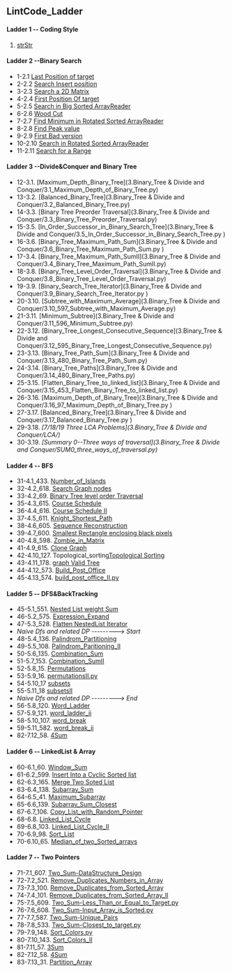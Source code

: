 ## LintCode_Ladder

#### Ladder 1 -- Coding Style

1. [strStr](Binary_Search/1.1_strStr.py)

#### Ladder 2 --Binary Search

* 1-2.1 [Last Position of target](2.Binary_Search/2.1_Last_Position_of_Target.py)
* 2-2.2 [Search Insert position](2.Binary_Search/2.2_Search_Insert_position.py)
* 3-2.3 [Search a 2D Matrix](2.Binary_Search/2.3_Search_a2D_Matrix.py)
* 4-2.4 [First Position Of target](2.Binary_Search/2.4_First_Position_of_Target.py)
* 5-2.5 [Search in Big Sorted ArrayReader](2.Binary_Search/2.5_Search_in_Big_Sorted_Array.py)
* 6-2.6 [Wood Cut](2.Binary_Search/2.6_Wood_Cut.py)
* 7-2.7 [Find Minimum in Rotated Sorted ArrayReader](2.Binary_Search/2.7_Find_Minimum_in_Rotated_Sorted_Array.py)
* 8-2.8 [Find Peak value](2.Binary_Search/2.8_Find_Peak_Value.py)
* 9-2.9 [First Bad version](2.Binary_Search/2.9_First_Bad_Version.py)
* 10-2.10 [Search in Rotated Sorted ArrayReader](2.Binary_Search/2.10_Search_In_Rotated_Sorted_Array.py)
* 11-2.11 [Search for a Range](2.Binary_Search/2.11_Search_For_A_Range.py)

#### Ladder 3 --Divide&Conquer and Binary Tree
* 12-3.1. [Maximum_Depth_Binary_Tree](3.Binary_Tree & Divide and Conquer/3.1_Maximum_Depth_of_Binary_Tree.py)
* 13-3.2. [Balanced_Binary_Tree](3.Binary_Tree & Divide and Conquer/3.2_Balanced_Binary_Tree.py)
* 14-3.3. [Binary Tree Preorder Traversal](3.Binary_Tree & Divide and Conquer/3.3_Binary_Tree_Preorder_Traversal.py)
* 15-3.5. [In_Order_Successor_in_Binary_Search_Tree](3.Binary_Tree & Divide and Conquer/3.5_In_Order_Successor_in_Binary_Search_Tree.py	)
* 16-3.6. [Binary_Tree_Maximum_Path_Sum](3.Binary_Tree & Divide and Conquer/3.6_Binary_Tree_Maximum_Path_Sum.py	)
* 17-3.4. [Binary_Tree_Maximum_Path_SumII](3.Binary_Tree & Divide and Conquer/3.4_Binary_Tree_Maximum_Path_SumII.py)
* 18-3.8. [Binary_Tree_Level_Order_Traversal](3.Binary_Tree & Divide and Conquer/3.8_Binary_Tree_Level_Order_Traversal.py)
* 19-3.9. [Binary_Search_Tree_Iterator](3.Binary_Tree & Divide and Conquer/3.9_Binary_Search_Tree_Iterator.py	)
* 20-3.10. [Subtree_with_Maximum_Average](3.Binary_Tree & Divide and Conquer/3.10_597_Subtree_with_Maximum_Average.py)
* 21-3.11. [Minimum_Subtree](3.Binary_Tree & Divide and Conquer/3.11_596_Minimum_Subtree.py)
* 22-3.12. [Binary_Tree_Longest_Consecutive_Sequence](3.Binary_Tree & Divide and Conquer/3.12_595_Binary_Tree_Longest_Consecutive_Sequence.py)
* 23-3.13. [Binary_Tree_Path_Sum](3.Binary_Tree & Divide and Conquer/3.13_480_Binary_Tree_Path_Sum.py)
* 24-3.14. [Binary_Tree_Paths](3.Binary_Tree & Divide and Conquer/3.14_480_Binary_Tree_Paths.py)
* 25-3.15. [Flatten_Binary_Tree_to_linked_list](3.Binary_Tree & Divide and Conquer/3.15_453_Flatten_Binary_Tree_to_linked_list.py)
* 26-3.16. [Maximum_Depth_of_Binary_Tree](3.Binary_Tree & Divide and Conquer/3.16_97_Maximum_Depth_of_Binary_Tree.py	)
* 27-3.17. [Balanced_Binary_Tree](3.Binary_Tree & Divide and Conquer/3.17_Balanced_Binary_Tree.py	)
* 29-3.18. *[7/18/19 Three LCA Problems](3.Binary_Tree & Divide and Conquer/LCA/)*
* 30-3.19. *[Summary 0--Three ways of traversal](3.Binary_Tree & Divide and Conquer/SUM0_three_ways_of_traversal.py)*

#### Ladder 4 -- BFS
* 31-4.1_433. [Number_of_Islands](4.BFS/4.1_433_Number_of_Islands.py)
* 32-4.2_618. [Search Graph nodes](4.BFS/4.2_618_Search_Graph_nodes.py)
* 33-4.2_69. [Binary Tree level order Traversal](4.BFS/4.2_69_Binary_Tree_level_order_Traversal.py)
* 35-4.3_615. [Course Schedule](4.BFS/4.3_615_Course_Schedule.py)
* 36-4.4_616. [Course Schedule II](4.BFS/4.4_616_Course_Schedule_II.py)
* 37-4.5_611. [Knight_Shortest_Path](4.BFS/4.5_611_Knight_Shortest_Path.py	)
* 38-4.6_605. [Sequence Reconstruction](4.BFS/4.6_Sequence_Construction.py)
* 39-4.7_600. [Smallest Rectangle enclosing black pixels](4.BFS/4.7_600_Smallest_Rectangle_enclosing_black_pixels.py)
* 40-4.8_598. [Zombie_in_Matrix](4.BFS/4.8_598_Zombie_in_Matrix.py)
* 41-4.9_615. [Clone Graph](4.BFS/4.9_137_Clone_Graph.py)
* 42-4.10_127. Topological_sorting[Topological Sorting](4.BFS/4.10_127_Topological_sorting.py)
* 43-4.11_178. [graph Valid Tree](4.BFS/4.11_178_graph_valid_Tree.py)
* 44-4.12_573. [Build_Post_Office](4.BFS/4.12_573_Build_Post_Office.py	)
* 45-4.13_574. [build_post_office_II.py](4.BFS/4.13_574_build_post_office_II.py)

#### Ladder 5 -- DFS&BackTracking

* 45-5.1_551. [Nested List weight Sum](5.DFS&BackTracking/5.1_551_Nested_List_weight_Sum.py)
* 46-5.2_575. [Expression_Expand](5.DFS&BackTracking/5.2_575_Expression_Expand.py)
* 47-5.3_528. [Flatten NestedList Iterator](5.DFS&BackTracking/5.3_528_Flatten_Nested_List_Iterator.py)
* *Naive Dfs and related DP ---------> Start*
* 48-5.4_136. [Palindrom_Partitioning](5.DFS&BackTracking/naive_dfs_and_its_dp/5.4_136_Palindrom_Partitioning.py)
* 49-5.5_108. [Palindrom_Paritioning_II](5.DFS&BackTracking/naive_dfs_and_its_dp/5.5_108_Palindrom_Paritioning_II.py)
* 50-5.6_135. [Combination_Sum](5.DFS&BackTracking/naive_dfs_and_its_dp/5.6_135_Combination_Sum.py)
* 51-5.7_153. [Combination_SumII](5.DFS&BackTracking/naive_dfs_and_its_dp/5.7_153_Combination_SumII.py)
* 52-5.8_15. [Permutations](5.DFS&BackTracking/naive_dfs_and_its_dp/5.8_15_Permutations.py)
* 53-5.9_16. [permutationsII.py](5.DFS&BackTracking/naive_dfs_and_its_dp/5.9_16_permutationsII.py	)
* 54-5.10_17 [subsets](5.DFS&BackTracking/naive_dfs_and_its_dp/5.10_17_subsets.py)
* 55-5.11_18 [subsetsII](5.DFS&BackTracking/naive_dfs_and_its_dp/5.11_18_subsetsII.py)
* *Naive Dfs and related DP ---------> End*
* 56-5.8_120. [Word_Ladder](5.DFS&BackTracking/naive_dfs_and_its_dp/5.8_120_Word_Ladder.py)
* 57-5.9_121. [word_ladder_ii](5.DFS&BackTracking/naive_dfs_and_its_dp/5.9_121_word_ladder_ii.py)	
* 58-5.10_107. [word_break](5.DFS&BackTracking/naive_dfs_and_its_dp/5.10_107_word_break.py)
* 59-5.11_582. [word_break_ii](5.DFS&BackTracking/naive_dfs_and_its_dp/5.11_582_word_break_ii.py)
* 82-7.12_58. [4Sum](7.Two_Pointers/7.12_58_4Sum.py)

#### Ladder 6 -- LinkedList & Array
* 60-6.1_60. [Window_Sum](6.LinkedList&Array/6.1_60_Window_Sum.py)
* 61-6.2_599. [Insert Into a Cyclic Sorted list](6.LinkedList&Array/6.2_599_Insert_Into_a_Cyclic_Sorted_list.py)
* 62-6.3_165. [Merge Two Soted List](6.LinkedList&Array/6.3_165_Merge_Two_Soted_List.py	)
* 63-6.4_138. [Subarray_Sum](6.LinkedList&Array/6.4_138_Subarray_Sum.py)
* 64-6.5_41. [Maximum_Subarray](6.LinkedList&Array/6.5_41_Maximum_Subarray.py)
* 65-6.6_139. [Subarray_Sum_Closest](6.LinkedList&Array/6.6_139_Subarray_Sum_Closest.py)
* 67-6.7_106. [Copy_List_with_Random_Pointer](6.LinkedList&Array/6.7_106_Copy_List_with_Random_Pointer.py)
* 68-6.8. [Linked_List_Cycle](6.LinkedList&Array/6.8_Linked_List_Cycle.py)
* 69-6.8_103. [Linked_List_Cycle_II](6.LinkedList&Array/6.8_103_Linked_List_Cycle_II.py)
* 70-6.9_98. [Sort_List](6.LinkedList&Array/6.9_98_Sort_List.py) 
* 70-6.10_65. [Median_of_two_Sorted_arrays](6.LinkedList&Array/6.10_Median_of_sorted_Arrays.py)


#### Ladder 7 -- Two Pointers
* 71-7.1_607. [Two_Sum-DataStructure_Design](7.Two_Pointers/7.1_607_Two_Sum-DataStructure_Design.py)
* 72-7.2_521. [Remove_Duplicates_Numbers_in_Array](7.Two_Pointers/7.2_521_Remove_Duplicates_Numbers_in_Array.py)
* 73-7.3_100. [Remove_Duplicates_from_Sorted_Array](7.Two_Pointers/7.3_100_Remove_Duplicates_from_Sorted_Array.py)
* 74-7.4_101. [Remove_Duplicates_from_Sorted_Array_II](7.Two_Pointers/7.4_101_Remove_Duplicates_from_Sorted_Array_II.py)
* 75-7.5_609. [Two_Sum-Less_Than_or_Equal_to_Target.py](7.Two_Pointers/7.5_609_Two_Sum-Less_Than_or_Equal_to_Target.py	)
* 76-7.6_608. [Two_Sum-Input_Array_is_Sorted.py](7.Two_Pointers/7.6_608_Two_Sum-Input_Array_is_Sorted.py)
* 77-7.7_587. [Two_Sum-Unique_Pairs](7.Two_Pointers/7.7_587_Two_Sum-Unique_Pairs.py)
* 78-7.8_533. [Two_Sum-Closest_to_target.py](7.Two_Pointers/7.8_533_Two_Sum-Closest_to_target.py)
* 79-7.9_148. [Sort_Colors.py](7.Two_Pointers/7.9_148_Sort_Colors.py)
* 80-7.10_143. [Sort_Colors_II](7.Two_Pointers/7.10_143_Sort_Colors_II.py)
* 81-7.11_57. [3Sum](7.Two_Pointers/7.11_57_3Sum.py)
* 82-7.12_58. [4Sum](7.Two_Pointers/7.12_58_4Sum.py)
* 83-7.13_31. [Partition_Array](7.Two_Pointers/7.13_31_Partition_Array.py)
